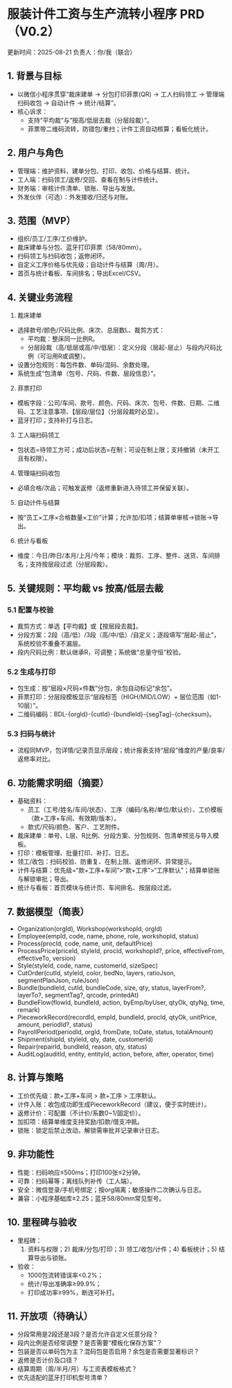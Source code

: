 # 服装计件工资与生产流转小程序 PRD（V0.2）

更新时间：2025-08-21
负责人：你/我（联合）

## 1. 背景与目标
- 以微信小程序贯穿“裁床建单 → 分包打印菲票(QR) → 工人扫码领工 → 管理端扫码收包 → 自动计件 → 统计/结算”。
- 核心诉求：
  - 支持“平均裁”与“按高/低层去裁（分层段裁）”。
  - 菲票带二维码流转，防错包/重扫；计件工资自动核算；看板化统计。

## 2. 用户与角色
- 管理端：维护资料、建单分包、打印、收包、价格与结算、统计。
- 工人端：扫码领工/返修/交回、查看在制与计件统计。
- 财务端：审核计件清单、锁账、导出与发放。
- 外发伙伴（可选）：外发接收/归还与对账。

## 3. 范围（MVP）
- 组织/员工/工序/工价维护。
- 裁床建单与分包、蓝牙打印菲票（58/80mm）。
- 扫码领工与扫码收包；返修闭环。
- 自定义工序价格与优先级；自动计件与结算（周/月）。
- 首页与统计看板、车间排名；导出Excel/CSV。

## 4. 关键业务流程
1) 裁床建单
- 选择款号/颜色/尺码比例、床次、总层数L、裁剪方式：
  - 平均裁：整床同一比例R。
  - 分层段裁（高/低层或高/中/低层）：定义分段（层起-层止）与段内尺码比例（可沿用R或调整）。
- 设置分包规则：每包件数、单码/混码、余数处理。
- 系统生成“包清单（包号、尺码、件数、层段信息）”。

2) 菲票打印
- 模板字段：公司/车间、款号、颜色、尺码、床次、包号、件数、日期、二维码、工艺注意事项、【层段/层位】（分层段裁时必显）。
- 蓝牙打印；支持补打与日志。

3) 工人端扫码领工
- 包状态=待领工方可；成功后状态=在制；可设在制上限；支持撤销（未开工且有权限）。

4) 管理端扫码收包
- 必填合格/次品；可触发返修（返修重新进入待领工并保留关联）。

5) 自动计件与结算
- 按“员工×工序×合格数量×工价”计算；允许加/扣项；结算单审核→锁账→导出。

6) 统计与看板
- 维度：今日/昨日/本月/上月/今年；模块：裁剪、工序、整件、送货、车间排名；支持按层段过滤（分层段裁）。

## 5. 关键规则：平均裁 vs 按高/低层去裁
### 5.1 配置与校验
- 裁剪方式：单选【平均裁】或【按层段去裁】。
- 分段方案：2段（高/低）/3段（高/中/低）/自定义；逐段填写“层起-层止”，系统校验不重叠不漏层。
- 段内尺码比例：默认继承R，可调整；系统做“总量守恒”校验。

### 5.2 生成与打印
- 包生成：按“层段×尺码×件数”分包，余包自动标记“余包”。
- 菲票打印：分层段模板显示“层段标签（HIGH/MID/LOW）+ 层位范围（如1-10层）”。
- 二维码编码：BDL-{orgId}-{cutId}-{bundleId}-{segTag}-{checksum}。

### 5.3 扫码与统计
- 流程同MVP，包详情/记录页显示层段；统计报表支持“层段”维度的产量/良率/返修率对比。

## 6. 功能需求明细（摘要）
- 基础资料：
  - 员工（工号/姓名/车间/状态）、工序（编码/名称/单位/默认价）、工价模板（款+工序+车间、有效期/版本）。
  - 款式/尺码/颜色、客户、工艺附件。
- 裁床建单：单号、L层、R比例、分段方案、分包规则、包清单预览与导入模板。
- 打印：模板管理、批量打印、补打、日志。
- 领工/收包：扫码校验、防重复、在制上限、返修闭环、异常提示。
- 计件与结算：优先级=“款+工序+车间”>“款+工序”>“工序默认”；结算单锁账与解锁审批；导出。
- 统计与看板：首页模块与统计页、车间排名、按层段过滤。

## 7. 数据模型（简表）
- Organization(orgId), Workshop(workshopId, orgId)
- Employee(empId, code, name, phone, role, workshopId, status)
- Process(procId, code, name, unit, defaultPrice)
- ProcessPrice(priceId, styleId, procId, workshopId?, price, effectiveFrom, effectiveTo, version)
- Style(styleId, code, name, customerId, sizeSpec)
- CutOrder(cutId, styleId, color, bedNo, layers, ratioJson, segmentPlanJson, ruleJson)
- Bundle(bundleId, cutId, bundleCode, size, qty, status, layerFrom?, layerTo?, segmentTag?, qrcode, printedAt)
- BundleFlow(flowId, bundleId, action, byEmp/byUser, qtyOk, qtyNg, time, remark)
- PieceworkRecord(recordId, empId, bundleId, procId, qtyOk, unitPrice, amount, periodId?, status)
- PayrollPeriod(periodId, orgId, fromDate, toDate, status, totalAmount)
- Shipment(shipId, styleId, qty, date, customerId)
- Repair(repairId, bundleId, reason, qty, status)
- AuditLog(auditId, entity, entityId, action, before, after, operator, time)

## 8. 计算与策略
- 工价优先级：款+工序+车间 > 款+工序 > 工序默认。
- 计件入账：收包成功即生成PieceworkRecord（建议，便于实时统计）。
- 返修计价：可配置（不计价/系数0~1/固定价）。
- 加扣项：结算单维度支持奖励/扣款/借支冲抵。
- 锁账：锁定后禁止改动，解锁需审批并记录审计日志。

## 9. 非功能性
- 性能：扫码响应≤500ms；打印100张≤2分钟。
- 可靠：扫码幂等；离线队列补传（工人端）。
- 安全：微信登录/手机号绑定；按org隔离；敏感操作二次确认与日志。
- 兼容：小程序基础库≥2.25；蓝牙58/80mm常见型号。

## 10. 里程碑与验收
- 里程碑：
  1) 资料与权限；2) 裁床/分包/打印；3) 领工/收包/计件；4) 看板统计；5) 结算导出与锁账。
- 验收：
  - 1000包流转错误率<0.2%；
  - 统计/导出准确率≥99.9%；
  - 打印成功率≥99%，断连可补打。

## 11. 开放项（待确认）
- 分段常用是2段还是3段？是否允许自定义任意分段？
- 段内比例是否经常调整？是否需要“模板化保存方案”？
- 包装是否以单码包为主？混码包是否启用？余包是否需要显著标识？
- 返修是否计价及口径？
- 结算周期（周/半月/月）与工资表模板格式？
- 优先适配的蓝牙打印机型号清单？